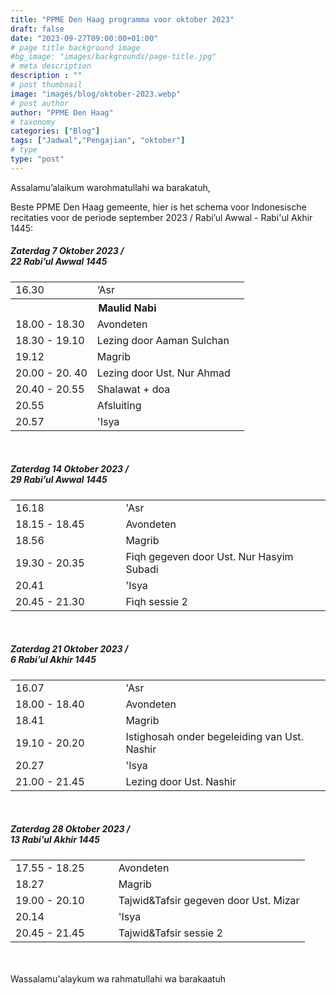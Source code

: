 ```yaml
---
title: "PPME Den Haag programma voor oktober 2023"
draft: false
date: "2023-09-27T09:00:00+01:00"
# page title background image
#bg_image: "images/backgrounds/page-title.jpg"
# meta description
description : ""
# post thumbnail
image: "images/blog/oktober-2023.webp"
# post author
author: "PPME Den Haag"
# taxonomy
categories: ["Blog"]
tags: ["Jadwal","Pengajian", "oktober"]
# type
type: "post"
---
```


Assalamu’alaikum warohmatullahi wa barakatuh,

Beste PPME Den Haag gemeente, hier is het schema voor Indonesische recitaties voor de periode september 2023 / Rabi’ul Awwal - Rabi'ul Akhir 1445:

##### Zaterdag 7 Oktober 2023 /<br/> 22 Rabi’ul Awwal 1445

<table style="width:100%">
<tr><td style="width:35%;margin:0;">16.30</td><td style="width:65%;margin:0;">‘Asr</td></tr>
<tr><th style="width:35%;margin:0;text-align:center" colspan="2">Maulid Nabi</th></tr>
<tr><td style="width:35%;margin:0;">18.00 - 18.30</td><td style="width:65%;margin:0;">Avondeten</td></tr>
<tr><td style="width:35%;margin:0;">18.30 - 19.10</td><td style="width:65%;margin:0;">Lezing door Aaman Sulchan</td></tr>
<tr><td style="width:35%;margin:0;">19.12</td><td style="width:65%;margin:0;">Magrib</td></tr>
<tr><td style="width:35%;margin:0;">20.00 - 20. 40</td><td style="width:65%;margin:0;">Lezing door Ust. Nur Ahmad</td></tr>
<tr><td style="width:35%;margin:0;">20.40 - 20.55</td><td style="width:65%;margin:0;">Shalawat  + doa</td></tr>
<tr><td style="width:35%;margin:0;">20.55</td><td style="width:65%;margin:0;">Afsluiting</td></tr>
<tr><td style="width:35%;margin:0;">20.57</td><td style="width:65%;margin:0;">'Isya</td></tr>
</table>
<br/>




##### Zaterdag 14 Oktober 2023 /<br/> 29 Rabi’ul Awwal 1445 

<table style="width:100%">
<tr><td style="width:35%;margin:0;">16.18</td><td style="width:65%;margin:0;">'Asr</td></tr>
<tr><td style="width:35%;margin:0;">18.15 - 18.45</td><td style="width:65%;margin:0;">Avondeten</td></tr>
<tr><td style="width:35%;margin:0;">18.56</td><td style="width:65%;margin:0;">Magrib</td></tr>
<tr><td style="width:35%;margin:0;">19.30 - 20.35</td><td style="width:65%;margin:0;">Fiqh gegeven door Ust. Nur Hasyim Subadi</td></tr>
<tr><td style="width:35%;margin:0;">20.41</td><td style="width:65%;margin:0;">'Isya</td></tr>
<tr><td style="width:35%;margin:0;">20.45 - 21.30</td><td style="width:65%;margin:0;">Fiqh sessie 2</td></tr>
</table>
<br/>


##### Zaterdag 21 Oktober 2023 /<br/> 6 Rabi’ul Akhir 1445 


<table style="width:100%">
<tr><td style="width:35%;margin:0;">16.07</td><td style="width:65%;margin:0;">'Asr</td></tr>
<tr><td style="width:35%;margin:0;">18.00 - 18.40</td><td style="width:65%;margin:0;">Avondeten</td></tr>
<tr><td style="width:35%;margin:0;">18.41</td><td style="width:65%;margin:0;">Magrib</td></tr>
<tr><td style="width:35%;margin:0;">19.10 - 20.20</td><td style="width:65%;margin:0;">Istighosah onder begeleiding van Ust. Nashir</td></tr>
<tr><td style="width:35%;margin:0;">20.27</td><td style="width:65%;margin:0;">'Isya</td></tr>
<tr><td style="width:35%;margin:0;">21.00 - 21.45</td><td style="width:65%;margin:0;">Lezing door Ust. Nashir</td></tr>
</table>
<br/>

##### Zaterdag 28 Oktober 2023 /<br/> 13 Rabi’ul Akhir 1445 


<table style="width:100%">
<tr><td style="width:35%;margin:0;">17.55 - 18.25</td><td style="width:65%;margin:0;">Avondeten</td></tr>
<tr><td style="width:35%;margin:0;">18.27</td><td style="width:65%;margin:0;">Magrib</td></tr>
<tr><td style="width:35%;margin:0;">19.00 - 20.10</td><td style="width:65%;margin:0;">Tajwid&Tafsir gegeven door Ust. Mizar</td></tr>
<tr><td style="width:35%;margin:0;">20.14</td><td style="width:65%;margin:0;">'Isya</td></tr>
<tr><td style="width:35%;margin:0;">20.45 - 21.45</td><td style="width:65%;margin:0;">Tajwid&Tafsir sessie 2</td></tr>
</table>
<br/>



<br/>
Wassalamu'alaykum wa rahmatullahi wa barakaatuh
